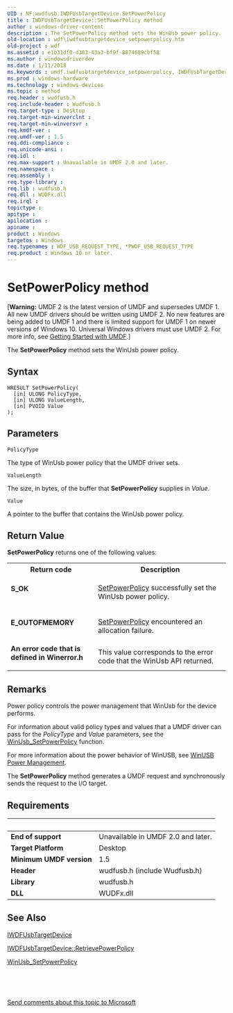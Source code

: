 ```yaml
---
UID : NF:wudfusb.IWDFUsbTargetDevice.SetPowerPolicy
title : IWDFUsbTargetDevice::SetPowerPolicy method
author : windows-driver-content
description : The SetPowerPolicy method sets the WinUsb power policy.
old-location : wdf\iwdfusbtargetdevice_setpowerpolicy.htm
old-project : wdf
ms.assetid : e1b31df0-d383-43a3-bf9f-8874689cbf58
ms.author : windowsdriverdev
ms.date : 1/11/2018
ms.keywords : umdf.iwdfusbtargetdevice_setpowerpolicy, IWDFUsbTargetDevice::SetPowerPolicy, IWDFUsbTargetDevice, IWDFUsbTargetDevice interface, SetPowerPolicy method, SetPowerPolicy method, IWDFUsbTargetDevice interface, SetPowerPolicy method, wudfusb/IWDFUsbTargetDevice::SetPowerPolicy, SetPowerPolicy, wdf.iwdfusbtargetdevice_setpowerpolicy, UMDFUSBref_fb6e31cc-0db6-4733-baea-d73514fb5160.xml
ms.prod : windows-hardware
ms.technology : windows-devices
ms.topic : method
req.header : wudfusb.h
req.include-header : Wudfusb.h
req.target-type : Desktop
req.target-min-winverclnt : 
req.target-min-winversvr : 
req.kmdf-ver : 
req.umdf-ver : 1.5
req.ddi-compliance : 
req.unicode-ansi : 
req.idl : 
req.max-support : Unavailable in UMDF 2.0 and later.
req.namespace : 
req.assembly : 
req.type-library : 
req.lib : wudfusb.h
req.dll : WUDFx.dll
req.irql : 
topictype : 
apitype : 
apilocation : 
apiname : 
product : Windows
targetos : Windows
req.typenames : WDF_USB_REQUEST_TYPE, *PWDF_USB_REQUEST_TYPE
req.product : Windows 10 or later.
---
```



# SetPowerPolicy method
<p class="CCE_Message">[<b>Warning:</b> UMDF 2 is the latest version of UMDF and supersedes UMDF 1.  All new UMDF drivers should be written using UMDF 2.  No new features are being added to UMDF 1 and there is limited support for UMDF 1 on newer versions of Windows 10.  Universal Windows drivers must use UMDF 2.  For more info, see <a href="https://docs.microsoft.com/en-us/windows-hardware/drivers/wdf/getting-started-with-umdf-version-2">Getting Started with UMDF</a>.]

The <b>SetPowerPolicy</b> method sets the WinUsb power policy.

## Syntax

````
HRESULT SetPowerPolicy(
  [in] ULONG PolicyType,
  [in] ULONG ValueLength,
  [in] PVOID Value
);
````

## Parameters

`PolicyType`

The type of WinUsb power policy that the UMDF driver sets.

`ValueLength`

The size, in bytes, of the buffer that <b>SetPowerPolicy</b> supplies in <i>Value</i>.

`Value`

A pointer to the buffer that contains the WinUsb power policy.


## Return Value

<b>SetPowerPolicy</b> returns one of the following values: 
<table>
<tr>
<th>Return code</th>
<th>Description</th>
</tr>
<tr>
<td width="40%">
<dl>
<dt><b>S_OK </b></dt>
</dl>
</td>
<td width="60%">

<a href="https://msdn.microsoft.com/e1b31df0-d383-43a3-bf9f-8874689cbf58">SetPowerPolicy</a> successfully set the WinUsb power policy. 

</td>
</tr>
<tr>
<td width="40%">
<dl>
<dt><b>E_OUTOFMEMORY </b></dt>
</dl>
</td>
<td width="60%">

<a href="https://msdn.microsoft.com/e1b31df0-d383-43a3-bf9f-8874689cbf58">SetPowerPolicy</a> encountered an allocation failure.

</td>
</tr>
<tr>
<td width="40%">
<dl>
<dt><b>An error code that is defined in Winerror.h</b></dt>
</dl>
</td>
<td width="60%">
This value corresponds to the error code that the WinUsb API returned.

</td>
</tr>
</table>

## Remarks

Power policy controls the power management that WinUsb for the device performs.

For information about valid policy types and values that a UMDF driver can pass for the <i>PolicyType</i> and <i>Value</i> parameters, see the <a href="https://msdn.microsoft.com/library/windows/hardware/ff540309">WinUsb_SetPowerPolicy</a> function.

For more information about the power behavior of WinUSB, see <a href="https://msdn.microsoft.com/library/windows/hardware/ff728834">WinUSB Power Management</a>.

The <b>SetPowerPolicy</b> method generates a UMDF request and synchronously sends the request to the I/O target.

## Requirements
| &nbsp; | &nbsp; |
| ---- |:---- |
| **End of support** | Unavailable in UMDF 2.0 and later.  |
| **Target Platform** | Desktop |
| **Minimum UMDF version** | 1.5 |
| **Header** | wudfusb.h (include Wudfusb.h) |
| **Library** | wudfusb.h |
| **DLL** | WUDFx.dll |

## See Also

<a href="..\wudfusb\nn-wudfusb-iwdfusbtargetdevice.md">IWDFUsbTargetDevice</a>

<a href="https://msdn.microsoft.com/library/windows/hardware/ff560379">IWDFUsbTargetDevice::RetrievePowerPolicy</a>

<a href="https://msdn.microsoft.com/library/windows/hardware/ff540309">WinUsb_SetPowerPolicy</a>

 

 

<a href="mailto:wsddocfb@microsoft.com?subject=Documentation%20feedback [wdf\wdf]:%20IWDFUsbTargetDevice::SetPowerPolicy method%20 RELEASE:%20(1/11/2018)&amp;body=%0A%0APRIVACY STATEMENT%0A%0AWe use your feedback to improve the documentation. We don't use your email address for any other purpose, and we'll remove your email address from our system after the issue that you're reporting is fixed. While we're working to fix this issue, we might send you an email message to ask for more info. Later, we might also send you an email message to let you know that we've addressed your feedback.%0A%0AFor more info about Microsoft's privacy policy, see http://privacy.microsoft.com/en-us/default.aspx." title="Send comments about this topic to Microsoft">Send comments about this topic to Microsoft</a>